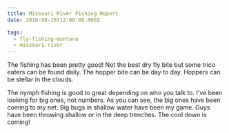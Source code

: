 ```yaml
---
title: Missouri River Fishing Report
date: 2016-08-16T12:00:00.000Z

tags:
  - fly-fishing-montana
  - missouri-river
---
```


The fishing has been pretty good! Not the best dry fly bite but some trico eaters can be found daily. The hopper bite can be day to day. Hoppers can be stellar in the clouds.

The nymph fishing is good to great depending on who you talk to. I've been looking for big ones, not numbers. As you can see, the big ones have been coming to my net. Big bugs in shallow water have been my game. Guys have been throwing shallow or in the deep trenches. The cool down is coming!
